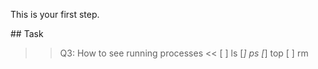 This is your first step.

## Task

>>Q3: How to see running processes <<
[ ] ls
[*] ps
[*] top
[ ] rm


